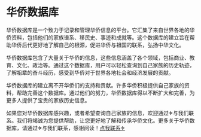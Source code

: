 # 华侨数据库

华侨数据库是一个致力于记录和管理华侨信息的平台。它汇集了来自世界各地的华侨资料，包括他们的家族谱系、移民史、事迹和成就等。这个数据库的建立旨在帮助华侨后代更好地了解自己的根源，促进华侨与祖国的联系，弘扬中华文化。

华侨数据库包含了大量关于华侨的信息，这些信息涵盖了各个领域，包括商业、教育、文化、政治等。通过这个数据库，用户可以轻松查询到自己家族的历史轨迹，了解祖辈的奋斗经历，感受到华侨对于世界各地社会和经济发展的贡献。

华侨数据库的建立离不开华侨们的支持和贡献。许多华侨积极提供自己家族的资料，帮助完善这个数据库。通过他们的努力，华侨数据库得以不断扩大和完善，为更多人提供了宝贵的家族历史信息。

如果您对华侨数据库感兴趣，或者希望查询自己家族的信息，欢迎通过✈与我们联系。我们将竭诚为您提供帮助，让您更好地了解和传承华侨文化。更多关于华侨数据库，请通过✈与我们联系，感谢阅读！[点我联系✈](https://my.k02.cc)